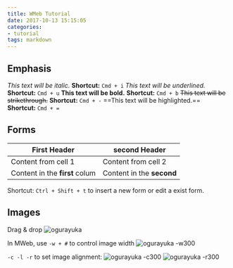 ```yaml
---
title: WMeb Tutorial
date: 2017-10-13 15:15:05
categories:
- tutorial
tags: markdown
---
```


## Emphasis
*This text will be italic.*
**Shortcut:** `Cmd + i`
_This text will be underlined._
**Shortcut:** `Cmd + u`
**This text will be bold.**
**Shortcut:** `Cmd + b`
~~This text will be strikethrough.~~
**Shortcut:** `Cmd + -`
==This text will be highlighted.==
**Shortcut:** `Cmd + =`

## Forms

First Header | second Header
------------ | -------------
Content from cell 1 | Content from cell 2
Content in the **first** colum | Content in the **second**

Shortcut: `Ctrl + Shift + t` to insert a new form or edit a exist form.

## Images
Drag & drop
![ogurayuka](../../public/css/images/ogurayuka.jpg)

In MWeb, use `-w + #` to control image width
![ogurayuka -w300](../../public/css/images/ogurayuka.jpg)

`-c -l -r` to set image alignment:
![ogurayuka -c300](../../public/css/images/ogurayuka.jpg)
![ogurayuka -r300](../../public/css/images/ogurayuka.jpg)



